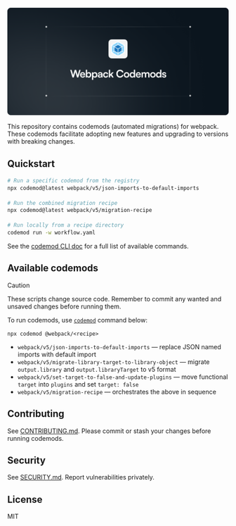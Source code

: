 <img
  src=".github/assets/webpack-codemods.png"
  alt="Webpack Migration Codemods"
/>

This repository contains codemods (automated migrations) for webpack. These codemods facilitate adopting new features and upgrading to versions with breaking changes.

## Quickstart

```bash
# Run a specific codemod from the registry
npx codemod@latest webpack/v5/json-imports-to-default-imports

# Run the combined migration recipe
npx codemod@latest webpack/v5/migration-recipe

# Run locally from a recipe directory
codemod run -w workflow.yaml
```

See the [codemod CLI doc](https://go.codemod.com/cli-docs) for a full list of available commands.

## Available codemods

> [!CAUTION]
> These scripts change source code. Remember to commit any wanted and unsaved changes before running them.

To run codemods, use [`codemod`](https://go.codemod.com/github) command below:

```console
npx codemod @webpack/<recipe>
```

- `webpack/v5/json-imports-to-default-imports` — replace JSON named imports with default import
- `webpack/v5/migrate-library-target-to-library-object` — migrate `output.library` and `output.libraryTarget` to v5 format
- `webpack/v5/set-target-to-false-and-update-plugins` — move functional `target` into `plugins` and set `target: false`
- `webpack/v5/migration-recipe` — orchestrates the above in sequence

## Contributing

See [CONTRIBUTING.md](./CONTRIBUTING.md). Please commit or stash your changes before running codemods.

## Security

See [SECURITY.md](./SECURITY.md). Report vulnerabilities privately.

## License

MIT